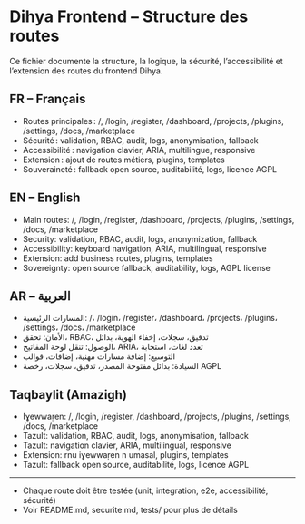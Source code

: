 # Dihya Frontend – Structure des routes

Ce fichier documente la structure, la logique, la sécurité, l’accessibilité et l’extension des routes du frontend Dihya.

## FR – Français
- Routes principales : /, /login, /register, /dashboard, /projects, /plugins, /settings, /docs, /marketplace
- Sécurité : validation, RBAC, audit, logs, anonymisation, fallback
- Accessibilité : navigation clavier, ARIA, multilingue, responsive
- Extension : ajout de routes métiers, plugins, templates
- Souveraineté : fallback open source, auditabilité, logs, licence AGPL

## EN – English
- Main routes: /, /login, /register, /dashboard, /projects, /plugins, /settings, /docs, /marketplace
- Security: validation, RBAC, audit, logs, anonymization, fallback
- Accessibility: keyboard navigation, ARIA, multilingual, responsive
- Extension: add business routes, plugins, templates
- Sovereignty: open source fallback, auditability, logs, AGPL license

## AR – العربية
- المسارات الرئيسية: /، /login، /register، /dashboard، /projects، /plugins، /settings، /docs، /marketplace
- الأمان: تحقق، RBAC، تدقيق، سجلات، إخفاء الهوية، بدائل
- الوصول: تنقل لوحة المفاتيح، ARIA، تعدد لغات، استجابة
- التوسيع: إضافة مسارات مهنية، إضافات، قوالب
- السيادة: بدائل مفتوحة المصدر، تدقيق، سجلات، رخصة AGPL

## Taqbaylit (Amazigh)
- Iɣewwaṛen: /, /login, /register, /dashboard, /projects, /plugins, /settings, /docs, /marketplace
- Tazult: validation, RBAC, audit, logs, anonymisation, fallback
- Tazult: navigation clavier, ARIA, multilingual, responsive
- Extension: rnu iɣewwaṛen n umasal, plugins, templates
- Tazult: fallback open source, auditabilité, logs, licence AGPL

---

- Chaque route doit être testée (unit, integration, e2e, accessibilité, sécurité)
- Voir README.md, securite.md, tests/ pour plus de détails

